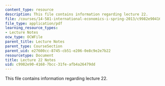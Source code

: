 ```yaml
---
content_type: resource
description: This file contains information regarding lecture 22.
file: /courses/14-581-international-economics-i-spring-2013/c9982e9041687bcc31feafb4a26479dd_MIT14_581S13_classnotes22.pdf
file_type: application/pdf
learning_resource_types:
- Lecture Notes
ocw_type: OCWFile
parent_title: Lecture Notes
parent_type: CourseSection
parent_uid: e27600cc-8745-cb51-e206-0e8c9e2e7b22
resourcetype: Document
title: Lecture 22 Notes
uid: c9982e90-4168-7bcc-31fe-afb4a26479dd
---
```

This file contains information regarding lecture 22.